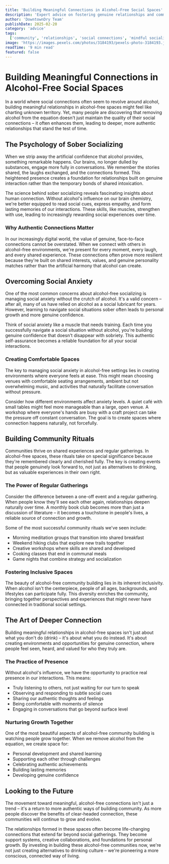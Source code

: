 ```yaml
---
title: 'Building Meaningful Connections in Alcohol-Free Social Spaces'
description: 'Expert advice on fostering genuine relationships and community connections in venues that prioritize mindful socializing over drinking.'
author: 'DowntownDry Team'
publishDate: 2025-02-20
category: 'advice'
tags:
  ['community', 'relationships', 'social connections', 'mindful socializing']
image: 'https://images.pexels.com/photos/3184193/pexels-photo-3184193.jpeg?auto=compress&cs=tinysrgb&w=800'
readTime: '9 min read'
featured: false
---
```


# Building Meaningful Connections in Alcohol-Free Social Spaces

In a world where social connections often seem to revolve around alcohol, building meaningful relationships in alcohol-free spaces might feel like charting unknown territory. Yet, many people are discovering that removing alcohol from the equation doesn't just maintain the quality of their social connections – it often enhances them, leading to deeper, more authentic relationships that stand the test of time.

## The Psychology of Sober Socializing

When we strip away the artificial confidence that alcohol provides, something remarkable happens. Our brains, no longer dulled by substances, engage more fully in conversations. We remember the stories shared, the laughs exchanged, and the connections formed. This heightened presence creates a foundation for relationships built on genuine interaction rather than the temporary bonds of shared intoxication.

The science behind sober socializing reveals fascinating insights about human connection. Without alcohol's influence on our brain chemistry, we're better equipped to read social cues, express empathy, and form lasting memories of our interactions. These skills, like muscles, strengthen with use, leading to increasingly rewarding social experiences over time.

### Why Authentic Connections Matter

In our increasingly digital world, the value of genuine, face-to-face connections cannot be overstated. When we connect with others in alcohol-free environments, we're present for every moment, every laugh, and every shared experience. These connections often prove more resilient because they're built on shared interests, values, and genuine personality matches rather than the artificial harmony that alcohol can create.

## Overcoming Social Anxiety

One of the most common concerns about alcohol-free socializing is managing social anxiety without the crutch of alcohol. It's a valid concern – after all, many of us have relied on alcohol as a social lubricant for years. However, learning to navigate social situations sober often leads to personal growth and more genuine confidence.

Think of social anxiety like a muscle that needs training. Each time you successfully navigate a social situation without alcohol, you're building genuine confidence that doesn't disappear with sobriety. This authentic self-assurance becomes a reliable foundation for all your social interactions.

### Creating Comfortable Spaces

The key to managing social anxiety in alcohol-free settings lies in creating environments where everyone feels at ease. This might mean choosing venues with comfortable seating arrangements, ambient but not overwhelming music, and activities that naturally facilitate conversation without pressure.

Consider how different environments affect anxiety levels. A quiet café with small tables might feel more manageable than a large, open venue. A workshop where everyone's hands are busy with a craft project can take the pressure off constant conversation. The goal is to create spaces where connection happens naturally, not forcefully.

## Building Community Rituals

Communities thrive on shared experiences and regular gatherings. In alcohol-free spaces, these rituals take on special significance because they're remembered clearly and cherished fully. The key is creating events that people genuinely look forward to, not just as alternatives to drinking, but as valuable experiences in their own right.

### The Power of Regular Gatherings

Consider the difference between a one-off event and a regular gathering. When people know they'll see each other again, relationships deepen naturally over time. A monthly book club becomes more than just a discussion of literature – it becomes a touchstone in people's lives, a reliable source of connection and growth.

Some of the most successful community rituals we've seen include:

- Morning meditation groups that transition into shared breakfast
- Weekend hiking clubs that explore new trails together
- Creative workshops where skills are shared and developed
- Cooking classes that end in communal meals
- Game nights that combine strategy and socialization

### Fostering Inclusive Spaces

The beauty of alcohol-free community building lies in its inherent inclusivity. When alcohol isn't the centerpiece, people of all ages, backgrounds, and lifestyles can participate fully. This diversity enriches the community, bringing together perspectives and experiences that might never have connected in traditional social settings.

## The Art of Deeper Connection

Building meaningful relationships in alcohol-free spaces isn't just about what you don't do (drink) – it's about what you do instead. It's about creating environments and opportunities for genuine connection, where people feel seen, heard, and valued for who they truly are.

### The Practice of Presence

Without alcohol's influence, we have the opportunity to practice real presence in our interactions. This means:

- Truly listening to others, not just waiting for our turn to speak
- Observing and responding to subtle social cues
- Sharing our authentic thoughts and feelings
- Being comfortable with moments of silence
- Engaging in conversations that go beyond surface level

### Nurturing Growth Together

One of the most beautiful aspects of alcohol-free community building is watching people grow together. When we remove alcohol from the equation, we create space for:

- Personal development and shared learning
- Supporting each other through challenges
- Celebrating authentic achievements
- Building lasting memories
- Developing genuine confidence

## Looking to the Future

The movement toward meaningful, alcohol-free connections isn't just a trend – it's a return to more authentic ways of building community. As more people discover the benefits of clear-headed connection, these communities will continue to grow and evolve.

The relationships formed in these spaces often become life-changing connections that extend far beyond social gatherings. They become support systems, creative collaborations, and foundations for personal growth. By investing in building these alcohol-free communities now, we're not just creating alternatives to drinking culture – we're pioneering a more conscious, connected way of living.
